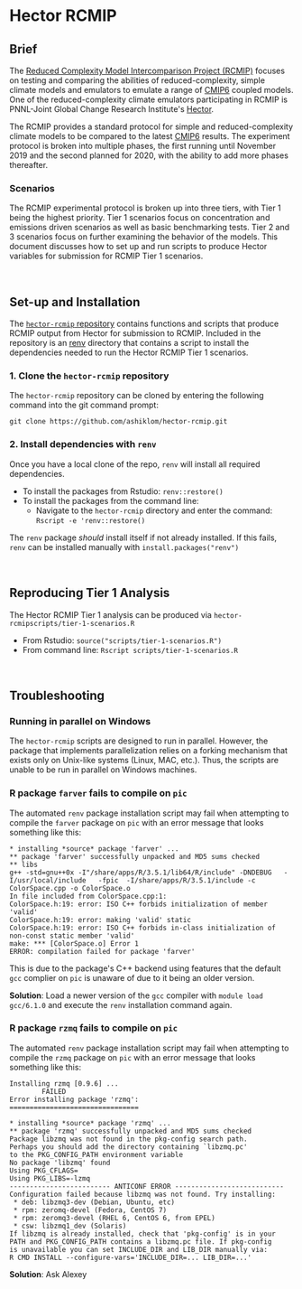 # Hector RCMIP
## Brief
The [Reduced Complexity Model Intercomparison Project (RCMIP)](https://www.rcmip.org/) focuses on testing and comparing the abilities of reduced-complexity, simple climate models and emulators to emulate a range of [CMIP6](https://www.wcrp-climate.org/wgcm-cmip/wgcm-cmip6) coupled models. One of the reduced-complexity climate emulators participating in RCMIP is PNNL-Joint Global Change Research Institute's [Hector](https://github.com/JGCRI/hector).

The RCMIP provides a standard protocol for simple and reduced-complexity climate models to be compared to the latest [CMIP6](https://www.wcrp-climate.org/wgcm-cmip/wgcm-cmip6) results. The experiment protocol is broken into multiple phases, the first running until November 2019 and the second planned for 2020, with the ability to add more phases thereafter.  

### Scenarios
The RCMIP experimental protocol is broken up into three tiers, with Tier 1 being the highest priority. Tier 1 scenarios focus on concentration and emissions driven scenarios as well as basic benchmarking tests. Tier 2 and 3 scenarios focus on further examining the behavior of the models. This document discusses how to set up and run scripts to produce Hector variables for submission for RCMIP Tier 1 scenarios.

<br>

## Set-up and Installation
The [`hector-rcmip` repository](https://github.com/ashiklom/hector-rcmip) contains functions and scripts that produce RCMIP output from Hector for submission to RCMIP. Included in the repository is an [renv](https://cran.r-project.org/web/packages/renv/index.html) directory that contains a script to install the dependencies needed to run the Hector RCMIP Tier 1 scenarios. 

### 1. Clone the `hector-rcmip` repository
The `hector-rcmip` repository can be cloned by entering the following command into the git command prompt:
```
git clone https://github.com/ashiklom/hector-rcmip.git
```

### 2. Install dependencies with `renv`
Once you have a local clone of the repo, `renv` will install all required dependencies. 
* To install the packages from Rstudio: `renv::restore()`
* To install the packages from the command line:
  *  Navigate to the `hector-rcmip` directory and enter the command: `Rscript -e 'renv::restore()`

The `renv` package *should* install itself if not already installed. If this fails, `renv` can be installed manually with `install.packages("renv")`

<br>

## Reproducing Tier 1 Analysis
The Hector RCMIP Tier 1 analysis can be produced via `hector-rcmipscripts/tier-1-scenarios.R`
* From Rstudio: `source("scripts/tier-1-scenarios.R")`
* From command line: `Rscript scripts/tier-1-scenarios.R`

<br>

## Troubleshooting

### Running in parallel on Windows
The `hector-rcmip` scripts are designed to run in parallel. However, the package that implements parallelization relies on a forking mechanism that exists only on Unix-like systems (Linux, MAC, etc.). Thus, the scripts are unable to be run in parallel on Windows machines.


### R package `farver` fails to compile on `pic`
The automated `renv` package installation script may fail when attempting to compile the `farver` package on `pic` with an error message that looks something like this:
```
* installing *source* package 'farver' ...
** package 'farver' successfully unpacked and MD5 sums checked
** libs
g++ -std=gnu++0x -I"/share/apps/R/3.5.1/lib64/R/include" -DNDEBUG   -I/usr/local/include   -fpic  -I/share/apps/R/3.5.1/include -c ColorSpace.cpp -o ColorSpace.o
In file included from ColorSpace.cpp:1:
ColorSpace.h:19: error: ISO C++ forbids initialization of member 'valid'
ColorSpace.h:19: error: making 'valid' static
ColorSpace.h:19: error: ISO C++ forbids in-class initialization of non-const static member 'valid'
make: *** [ColorSpace.o] Error 1
ERROR: compilation failed for package 'farver'
```

This is due to the package's C++ backend using features that the default `gcc` complier on `pic` is unaware of due to it being an older version. 

**Solution**: Load a newer version of the `gcc` compiler with `module load gcc/6.1.0` and execute the `renv` installation command again.


### R package `rzmq` fails to compile on `pic`
The automated `renv` package installation script may fail when attempting to compile the `rzmq` package on `pic` with an error message that looks something like this:
```
Installing rzmq [0.9.6] ...
        FAILED
Error installing package 'rzmq':
================================

* installing *source* package 'rzmq' ...
** package 'rzmq' successfully unpacked and MD5 sums checked
Package libzmq was not found in the pkg-config search path.
Perhaps you should add the directory containing `libzmq.pc'
to the PKG_CONFIG_PATH environment variable
No package 'libzmq' found
Using PKG_CFLAGS=
Using PKG_LIBS=-lzmq
------------------------- ANTICONF ERROR ---------------------------
Configuration failed because libzmq was not found. Try installing:
 * deb: libzmq3-dev (Debian, Ubuntu, etc)
 * rpm: zeromq-devel (Fedora, CentOS 7)
 * rpm: zeromq3-devel (RHEL 6, CentOS 6, from EPEL)
 * csw: libzmq1_dev (Solaris)
If libzmq is already installed, check that 'pkg-config' is in your
PATH and PKG_CONFIG_PATH contains a libzmq.pc file. If pkg-config
is unavailable you can set INCLUDE_DIR and LIB_DIR manually via:
R CMD INSTALL --configure-vars='INCLUDE_DIR=... LIB_DIR=...'
```

**Solution**: Ask Alexey
